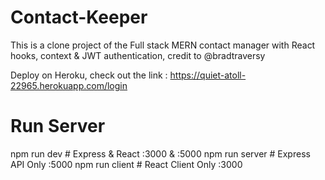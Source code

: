# Contact-Keeper
This is a clone project of the Full stack MERN contact manager with React hooks, context & JWT authentication, credit to @bradtraversy

Deploy on Heroku, check out the link :
https://quiet-atoll-22965.herokuapp.com/login

# Run Server
npm run dev     # Express & React :3000 & :5000
npm run server  # Express API Only :5000
npm run client  # React Client Only :3000
